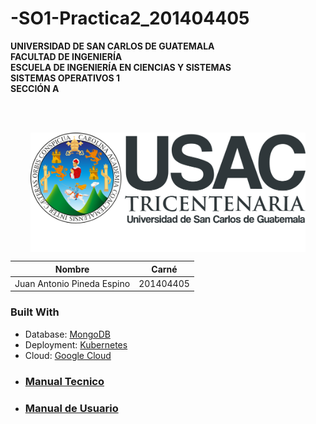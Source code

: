 # -SO1-Practica2_201404405

**UNIVERSIDAD DE SAN CARLOS DE GUATEMALA**<br>
**FACULTAD DE INGENIERÍA**<br>
**ESCUELA DE INGENIERÍA EN CIENCIAS Y SISTEMAS**<br>
**SISTEMAS OPERATIVOS 1**<br>
**SECCIÓN A**<br>

<br>
<br>
<p align="center"> 
  <img align="center" width="440px" src="imgs/logo_usac.svg" />
</p>

| Nombre                             | Carné     |
|------------------------------------|-----------|
| Juan Antonio Pineda Espino              | 201404405 |


### Built With
* Database: [MongoDB](https://www.mongodb.com)
* Deployment: [Kubernetes](https://cloud.google.com/kubernetes-engine)
* Cloud: [Google Cloud](https://console.cloud.google.com)

- ### [Manual Tecnico](Manual_Tecnico.md)
- ### [Manual de Usuario](Manual_Usuario.md)
